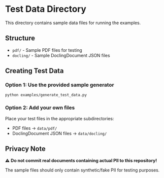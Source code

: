 # Test Data Directory

This directory contains sample data files for running the examples.

## Structure

- `pdf/` - Sample PDF files for testing
- `docling/` - Sample DoclingDocument JSON files

## Creating Test Data

### Option 1: Use the provided sample generator

```bash
python examples/generate_test_data.py
```

### Option 2: Add your own files

Place your test files in the appropriate subdirectories:
- PDF files → `data/pdf/`
- DoclingDocument JSON files → `data/docling/`

## Privacy Note

⚠️ **Do not commit real documents containing actual PII to this repository!**

The sample files should only contain synthetic/fake PII for testing purposes.